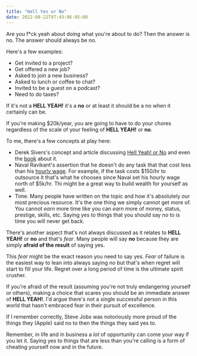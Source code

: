 ```yaml
---
title: "Hell Yes or No"
date: 2022-08-22T07:43:06-05:00
---
```


Are you f*ck yeah about doing what you're about to do? Then the answer is no. The answer should always be no.

Here's a few examples:
- Get invited to a project?
- Get offered a new job? 
- Asked to join a new business? 
- Asked to lunch or coffee to chat?
- Invited to be a guest on a podcast?
- Need to do taxes?

If it's not a __HELL YEAH!__ it's a **no** or at least it should be a no when it certainly can be.

If you're making $20k/year, you are going to have to do your chores regardless of the scale of your feeling of __HELL YEAH!__ or **no**.

To me, there's a few concepts at play here:
- Derek Sivers's concept and article discussing [Hell Yeah! or No](https://sive.rs/hellyeah) and even the [book](https://sive.rs/n) about it. 
- Naval Ravikant's assertion that he doesn't do any task that that cost less than his [hourly wage](https://nav.al/hourly-rate). For example, if the task costs $150/hr to outsource it that's what he chooses since Naval set his hourly wage north of $5k/hr. Thi might be a great way to build wealth for yourself as well.
- Time. Many people have written on the topic and how it's absolutely our most precious resource. It's the one thing we simply cannot get more of. You cannot *earn* more time like you can *earn* more of money, status, prestige, skills, etc. Saying yes to things that you should say *no* to is time you will never get back.

There's another aspect that's not always discussed as it relates to __HELL YEAH!__ or **no** and that's *fear*. Many people will say **no** because they are simply **afraid of the result** of saying yes.

This *fear* might be the exact reason you need to say yes. *Fear* of failure is the easiest way to lean into always saying *no* but that's when regret will start to fill your life. Regret over a long period of time is the ultimate spirit crusher.

If you're afraid of the result (assuming you're not truly endangering yourself or others), making a choice that scares you should be an immediate answer of __HELL YEAH!__. I'd argue there's not a single successful person in this world that hasn't embraced fear in their pursuit of excellence. 

If I remember correctly, Steve Jobs was notoriously more proud of the things they (Apple) said no to then the things they said yes to. 

Remember, in life and in business a *lot* of opportunity can come your way if you let it. Saying yes to things that are less than you're calling is a form of cheating yourself now and in the future. 
